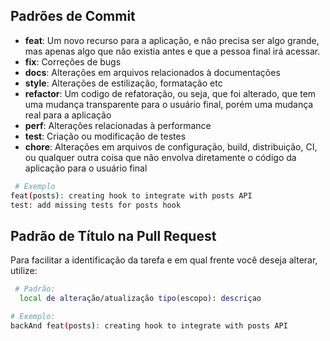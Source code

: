 ## Padrões de Commit

- **feat**: Um novo recurso para a aplicação, e não precisa ser algo grande, mas apenas algo que não existia antes e que a pessoa final irá acessar.
- **fix**: Correções de bugs
- **docs**: Alterações em arquivos relacionados à documentações
- **style**: Alterações de estilização, formatação etc
- **refactor**: Um codigo de refatoração, ou seja, que foi alterado, que tem uma mudança transparente para o usuário final, porém uma mudança real para a aplicação
- **perf**: Alterações relacionadas à performance
- **test**: Criação ou modificação de testes
- **chore**: Alterações em arquivos de configuração, build, distribuição, CI, ou qualquer outra coisa que não envolva diretamente o código da aplicação para o usuário final

```bash
 # Exemplo
feat(posts): creating hook to integrate with posts API
test: add missing tests for posts hook
```

## Padrão de Título na Pull Request
Para facilitar a identificação da tarefa e em qual frente você deseja alterar, utilize:

```bash
 # Padrão:
  local de alteração/atualização tipo(escopo): descriçao

# Exemplo:
backAnd feat(posts): creating hook to integrate with posts API

```
